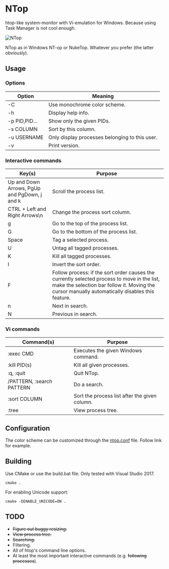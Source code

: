 # NTop
htop-like system-monitor with Vi-emulation for Windows. Because using Task Manager is not cool enough.

![NTop](https://user-images.githubusercontent.com/4589491/41591971-8327062c-73bb-11e8-8b66-921ebd02e77e.PNG)

NTop as in Windows NT-op or NukeTop. Whatever you prefer (the latter obviously).

## Usage

### Options
| Option		| Meaning		|
| ------------- | ------------- |
| -C			| Use monochrome color scheme.  |
| -h			| Display help info.  |
| -p PID,PID...	| Show only the given PIDs.  |
| -s COLUMN		| Sort by this column.  |
| -u USERNAME	| Only display processes belonging to this user. |
| -v			| Print version.  |

### Interactive commands
| Key(s)		               | Purpose		|
| ------------------------------------ | -------------- |
| Up and Down Arrows, PgUp and PgDown, j and k  | Scroll the process list.  |
| CTRL + Left and Right Arrows\n       | Change the process sort column.  |
| g				       | Go to the top of the process list.  |
| G	   			       | Go to the bottom of the process list.  |
| Space				       | Tag a selected process.  |
| U				       | Untag all tagged processes.  |
| K 	   			       | Kill all tagged processes.  |
| I 				       | Invert the sort order.  |
| F 				       | Follow process: if the sort order causes the currently selected process to move in the list, make the selection bar follow it. Moving the cursor manually automatically disables this feature.  |
| n 				       | Next in search. |
| N 				       | Previous in search. |

### Vi commands
| Command(s)		               | Purpose	|
| ------------------------------------ | -------------- |
| :exec CMD                            | Executes the given Windows command.  |
| :kill PID(s)                         | Kill all given processes.  |
| :q, :quit                            | Quit NTop.  |
| /PATTERN, :search PATTERN            | Do a search.  |
| :sort COLUMN                         | Sort the process list after the given column.  |
| :tree                                | View process tree.  |

## Configuration
The color scheme can be customized through the [ntop.conf](ntop.conf) file. Follow link for example.

## Building
Use CMake or use the build.bat file. Only tested with Visual Studio 2017.

`cmake .`

For enabling Unicode support:

`cmake -DENABLE_UNICODE=ON .`

## TODO
* ~~Figure out buggy resizing.~~
* ~~View process tree.~~
* ~~Searching.~~
* Filtering.
* All of htop's command line options.
* At least the most important interactive commands (e.g. ~~following processes~~).
